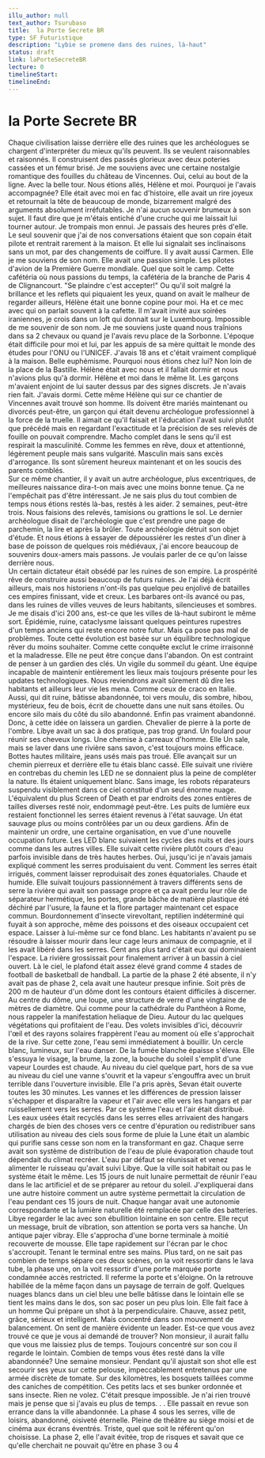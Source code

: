 ```yaml
---
illu_author: null
text_author: Tsurubaso
title:  la Porte Secrete BR
type: SF Futuristique
description: "Lybie se promene dans des ruines, là-haut"
status: draft
link: laPorteSecreteBR
lecture: 0
timelineStart: 
timelineEnd: 
---
```



# la Porte Secrete BR















Chaque civilisation laisse derrière elle des ruines que les archéologues se chargent d'interpréter du mieux qu'ils peuvent. Ils se veulent raisonnables et raisonnés. Il construisent des passés glorieux avec deux poteries cassées et un fémur brisé. Je me souviens avec une certaine nostalgie romantique des fouilles du château de Vincennes. Oui, celui au bout de la ligne. Avec la belle tour. Nous étions allés, Hélène et moi. Pourquoi je l'avais accompagnée? Elle était avec moi en fac d'histoire, elle avait un rire joyeux et retournait la tête de beaucoup de monde, bizarrement malgré des arguments absolument irréfutables. Je n'ai aucun souvenir brumeux à son sujet. Il faut dire que je m'étais entiché d'une cruche qui me laissait lui tourner autour. Je trompais mon ennui. Je passais des heures près d'elle. Le seul souvenir que j'ai de nos conversations étaient que son copain était pilote et rentrait rarement à la maison. Et elle lui signalait ses inclinaisons sans un mot, par des changements de coiffure. Il y avait aussi Carmen. Elle je me souviens de son nom. Elle avait une passion simple. Les pilotes d'avion de la Première Guerre mondiale. Quel que soit le camp. Cette cafétéria où nous passions du temps, la cafétéria de la branche de Paris 4 de Clignancourt. "Se plaindre c'est accepter!" Ou qu'il soit malgré la brillance et les reflets qui piquaient les yeux, quand on avait le malheur de regarder ailleurs, Hélène était une bonne copine pour moi. Ha et ce mec avec qui on parlait souvent à la cafette. Il m'avait invité aux soirées iraniennes, je crois dans un loft qui donnait sur le Luxembourg. Impossible de me souvenir de son nom. Je me souviens juste quand nous traînions dans sa 2 chevaux ou quand je l'avais revu place de la Sorbonne. L'époque était difficile pour moi et lui, par les appuis de sa mère quittait le monde des études pour l'ONU ou l'UNICEF. J'avais 18 ans et c'était vraiment compliqué à la maison. Belle euphémisme. Pourquoi nous étions chez lui? Non loin de la place de la Bastille. Hélène était avec nous et il fallait dormir et nous n'avions plus qu'à dormir. Hélène et moi dans le même lit. Les garçons m'avaient enjoint de lui sauter dessus par des signes discrets. Je n'avais rien fait. J'avais dormi. Cette même Hélène qui sur ce chantier de Vincennes avait trouvé son homme. Ils doivent être mariés maintenant ou divorcés peut-être, un garçon qui était devenu archéologue professionnel à la force de la truelle. Il aimait ce qu'il faisait et l'éducation l'avait suivi plutôt que précédé mais en regardant l'exactitude et la précision de ses relevés de fouille on pouvait comprendre. Macho complet dans le sens qu'il est respirait la masculinité. Comme les femmes en rêve, doux et attentionné, légèrement peuple mais sans vulgarité. Masculin mais sans excès d'arrogance. Ils sont sûrement heureux maintenant et on les soucis des parents comblés.    
Sur ce même chantier, il y avait un autre archéologue, plus excentriques, de meilleures naissance dira-t-on mais avec une moins bonne tenue. Ça ne l'empêchait pas d'être intéressant. Je ne sais plus du tout combien de temps nous étions restés là-bas, restés à les aider. 2 semaines, peut-être trois. Nous faisions des relevés, tamisions ou grattions le sol. Le dernier archéologue disait de l'archéologie que c'est prendre une page de parchemin, la lire et après la brûler. Toute archéologie détruit son objet d'étude. Et nous étions à essayer de dépoussiérer les restes d'un dîner à base de poisson de quelques rois médiévaux, j'ai encore beaucoup de souvenirs doux-amers mais passons. Je voulais parler de ce qu'on laisse derrière nous.   
Un certain dictateur était obsédé par les ruines de son empire. La prospérité rêve de construire aussi beaucoup de futurs ruines. Je l'ai déjà écrit ailleurs, mais nos historiens n'ont-ils pas quelque peu enjolivé de batailles ces empires finissant, vide et creux. Les barbares ont-ils avancé ou pas, dans les ruines de villes veuves de leurs habitants, silencieuses et sombres.   
Je me disais d'ici 200 ans, est-ce que les villes de là-haut subiront le même sort. Épidémie, ruine, cataclysme laissant quelques peintures rupestres d'un temps anciens qui reste encore notre futur. Mais ça pose pas mal de problèmes. Toute cette évolution est basée sur un équilibre technologique rêver du moins souhaiter. Comme cette conquête exclut le crime irraisonné et la maladresse. Elle ne peut être conçue dans l'abandon. On est contraint de penser à un gardien des clés. Un vigile du sommeil du géant. Une équipe incapable de maintenir entièrement les lieux mais toujours présente pour les updates technologiques. Nous reviendrons avait sûrement dû dire les habitants et ailleurs leur vie les mena. Comme ceux de craco en Italie. Aussi, qui dit ruine, bâtisse abandonnée, toi vers moulu, dis sombre, hibou, mystérieux, feu de bois, écrit de chouette dans une nuit sans étoiles. Ou encore silo mais du côté du silo abandonné. Enfin pas vraiment abandonné. Donc, à cette idée on laissera un gardien. Chevalier de pierre à la porte de l'ombre.
Libye avait un sac à dos pratique, pas trop grand. Un foulard pour réunir ses cheveux longs. Une chemise à carreaux d'homme. Elle
Un sale, mais se laver dans une rivière sans savon, c'est toujours moins efficace. Bottes hautes militaire, jeans usés mais pas troué. Elle avançait sur un chemin pierreux et derrière elle tu étais blanc cassé. Elle suivait une rivière en contrebas du chemin les LED ne se donnaient plus la peine de compléter la nature. Ils étaient uniquement blanc. Sans image, les robots réparateurs suspendu visiblement dans ce ciel constitué d'un seul énorme nuage. L'équivalent du plus Screen of Death et par endroits des zones entières de tailles diverses resté noir, endommagé peut-être. Les puits de lumière eux restaient fonctionnel les serres étaient revenus à l'état sauvage. Un état sauvage plus ou moins contrôlées par un ou deux gardiens. Afin de maintenir un ordre, une certaine organisation, en vue d'une nouvelle occupation future. Les LED blanc suivaient les cycles des nuits et des jours comme dans les autres villes. Elle suivait cette rivière plutôt cours d'eau parfois invisible dans de très hautes herbes. Oui, jusqu'ici je n'avais jamais expliqué comment les serres produisaient du vent. Comment les serres était irrigués, comment laisser reproduisait des zones équatoriales. Chaude et humide. Elle suivait toujours passionnément à travers différents sens de serre la rivière qui avait son passage propre et ça avait perdu leur rôle de séparateur hermétique, les portes, grande bâche de matière plastique été déchiré par l'usure, la faune et la flore partager maintenant cet espace commun. Bourdonnement d'insecte virevoltant, reptilien indéterminé qui fuyait à son approche, même des poissons et des oiseaux occupaient cet espace. Laisser à lui-même sur ce fond blanc. Les habitants n'avaient pu se résoudre à laisser mourir dans leur cage leurs animaux de compagnie, et il les avait libéré dans les serres. Cent ans plus tard c'était eux qui dominaient l'espace. La rivière grossissait pour finalement arriver à un bassin à ciel ouvert. Là le ciel, le plafond était assez élevé grand comme 4 stades de football de basketball de handball. La partie de la phase 2 été absente, il n'y avait pas de phase 2, cela avait une hauteur presque infinie. Soit près de 200 m de hauteur d'un dôme dont les contours étaient difficiles à discerner. Au centre du dôme, une loupe, une structure de verre d'une vingtaine de mètres de diamètre. Qui comme pour la cathédrale du Panthéon à Rome, nous rappeler la manifestation heliaque de Dieu.
Autour du lac quelques végétations qui profitaient de l'eau. Des volets invisibles d'ici, découvrir l'œil et des rayons solaires frappèrent l'eau au moment où elle s'approchait de la rive. Sur cette zone, l'eau semi immédiatement à bouillir. Un cercle blanc, lumineux, sur l'eau danser. De la fumée blanche épaisse s'éleva. Elle s'essuya le visage, la brume, la zone, la bouche du soleil s'emplit d'une vapeur Lourdes est chaude. Au niveau du ciel quelque part, hors de sa vue au niveau du ciel une vanne s'ouvrit et la vapeur s'engouffra avec un bruit terrible dans l'ouverture invisible. Elle l'a pris après, Sevan était ouverte toutes les 30 minutes. Les vannes et les différences de pression laisser s'échapper et disparaître la vapeur et l'air avec elle vers les hangars et par ruissellement vers les serres. Par ce système l'eau et l'air était distribué. Les eaux usées était recyclés dans les serres elles arrivaient des hangars chargés de bien des choses vers ce centre d'épuration ou redistribuer sans utilisation au niveau des ciels sous forme de pluie la Lune était un alambic qui purifie sans cesse son nom en la transformant en gaz. Chaque serre avait son système de distribution de l'eau de pluie évaporation chaude tout dépendait du climat recréer. L'eau par défaut se réunissait et venez alimenter le ruisseau qu'avait suivi Libye. Que la ville soit habitait ou pas le système était le même. Les 15 jours de nuit lunaire permettait de réunir l'eau dans le lac artificiel et de se préparer au retour du soleil. J'expliquerai dans une autre histoire comment un autre système permettait la circulation de l'eau pendant ces 15 jours de nuit. Chaque hangar avait une autonomie correspondante et la lumière naturelle été remplacée par celle des batteries. Libye regarder le lac avec son ébullition lointaine en son centre. Elle reçut un message, bruit de vibration, son attention se porta vers sa hanche. Un antique pajer vibray. Elle s'approcha d'une borne terminale à moitié recouverte de mousse. Elle tape rapidement sur l'écran par le choc s'accroupit. Tenant le terminal entre ses mains. Plus tard, on ne sait pas combien de temps sépare ces deux scènes, on la voit ressortir dans le lava tube, la phase une, on la voit ressortir d'une porte marquée porte condamnée accès restricted. Il referme la porte et s'éloigne. On la retrouve habillée de la même façon dans un paysage de terrain de golf. Quelques nuages blancs dans un ciel bleu une belle bâtisse dans le lointain elle se tient les mains dans le dos, son sac poser un peu plus loin. Elle fait face à un homme
Qui prépare un shot à la perpendiculaire. Chauve, assez petit, grâce, sérieux et intelligent. Mais concentré dans son mouvement de balancement. On sent de manière évidente un leader. Est-ce que vous avez trouvé ce que je vous ai demandé de trouver? Non monsieur, il aurait fallu que vous me laissiez plus de temps. Toujours concentré sur son cou il regarde le lointain. Combien de temps vous êtes resté dans la ville abandonnée? Une semaine monsieur. Pendant qu'il ajustait son shot elle est secourir ses yeux sur cette pelouse, impeccablement entretenus par une armée discrète de tomate. Sur des kilomètres, les bosquets taillées comme des caniches de compétition. Ces petits lacs et ses bunker ordonnée et sans insecte. Rien ne volez. C'était presque impossible. Je n'ai rien trouvé mais je pense que si j'avais eu plus de temps. . . Elle passait en revue son errance dans la ville abandonnée. La phase 4 sous les serres, ville de loisirs, abandonné, oisiveté éternelle. Pleine de théâtre au siège moisi et de cinéma aux écrans éventrés. Triste, quel que soit le référent qu'on choisisse. La phase 2, elle l'avait évitée, trop de risques et savait que ce qu'elle cherchait ne pouvait qu'être en phase 3 ou 4
